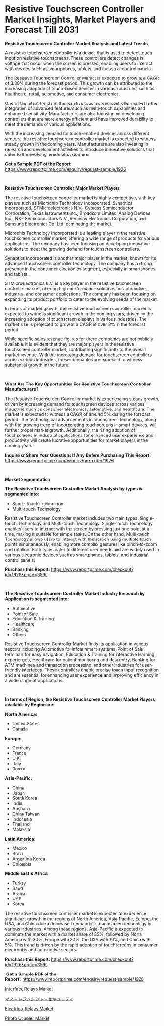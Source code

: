 <p><h1>Resistive Touchscreen Controller Market Insights, Market Players and Forecast Till 2031</h1></p><p><strong>Resistive Touchscreen Controller Market Analysis and Latest Trends</strong></p>
<p><p>A resistive touchscreen controller is a device that is used to detect touch input on resistive touchscreens. These controllers detect changes in voltage that occur when the screen is pressed, enabling users to interact with devices such as smartphones, tablets, and industrial control panels.</p><p>The Resistive Touchscreen Controller Market is expected to grow at a CAGR of 3.30% during the forecast period. This growth can be attributed to the increasing adoption of touch-based devices in various industries, such as healthcare, retail, automotive, and consumer electronics. </p><p>One of the latest trends in the resistive touchscreen controller market is the integration of advanced features such as multi-touch capabilities and enhanced sensitivity. Manufacturers are also focusing on developing controllers that are more energy-efficient and have improved durability to meet the demands of various applications.</p><p>With the increasing demand for touch-enabled devices across different sectors, the resistive touchscreen controller market is expected to witness steady growth in the coming years. Manufacturers are also investing in research and development activities to introduce innovative solutions that cater to the evolving needs of customers.</p></p>
<p><strong>Get a Sample PDF of the Report:&nbsp;</strong> <a href="https://www.reportprime.com/enquiry/request-sample/1926">https://www.reportprime.com/enquiry/request-sample/1926</a></p>
<p>&nbsp;</p>
<p><strong>Resistive Touchscreen Controller Major Market Players</strong></p>
<p><p>The resistive touchscreen controller market is highly competitive, with key players such as Microchip Technology Incorporated, Synaptics Incorporated, STMicroelectronics N.V., Cypress Semiconductor Corporation, Texas Instruments Inc., Broadcom Limited, Analog Devices Inc., NXP Semiconductors N.V., Renesas Electronics Corporation, and Samsung Electronics Co. Ltd. dominating the market.</p><p>Microchip Technology Incorporated is a leading player in the resistive touchscreen controller market, offering a wide range of products for various applications. The company has been focusing on developing innovative solutions to meet the growing demand for touchscreen controllers.</p><p>Synaptics Incorporated is another major player in the market, known for its advanced touchscreen controller technology. The company has a strong presence in the consumer electronics segment, especially in smartphones and tablets.</p><p>STMicroelectronics N.V. is a key player in the resistive touchscreen controller market, offering high-performance solutions for automotive, industrial, and consumer applications. The company has been focusing on expanding its product portfolio to cater to the evolving needs of the market.</p><p>In terms of market growth, the resistive touchscreen controller market is expected to witness significant growth in the coming years, driven by the increasing adoption of touchscreen displays in various industries. The market size is projected to grow at a CAGR of over 8% in the forecast period.</p><p>While specific sales revenue figures for these companies are not publicly available, it is evident that they are major players in the resistive touchscreen controller market, contributing significantly to the overall market revenue. With the increasing demand for touchscreen controllers across various industries, these companies are expected to witness substantial growth in the future.</p></p>
<p>&nbsp;</p>
<p><strong>What Are The Key Opportunities For Resistive Touchscreen Controller Manufacturers?</strong></p>
<p><p>The Resistive Touchscreen Controller market is experiencing steady growth, driven by increasing demand for touchscreen devices across various industries such as consumer electronics, automotive, and healthcare. The market is expected to witness a CAGR of around 5% during the forecast period. The technological advancements in touchscreen technology, along with the growing trend of incorporating touchscreens in smart devices, will further propel market growth. Additionally, the rising adoption of touchscreens in industrial applications for enhanced user experience and productivity will create lucrative opportunities for market players in the coming years.</p></p>
<p><strong>Inquire or Share Your Questions If Any Before Purchasing This Report:</strong> <a href="https://www.reportprime.com/enquiry/pre-order/1926">https://www.reportprime.com/enquiry/pre-order/1926</a></p>
<p>&nbsp;</p>
<p><strong>Market Segmentation</strong></p>
<p><strong>The Resistive Touchscreen Controller Market Analysis by types is segmented into:</strong></p>
<p><ul><li>Single-touch Technology</li><li>Multi-touch Technology</li></ul></p>
<p><p>Resistive Touchscreen Controller market includes two main types: Single-touch Technology and Multi-touch Technology. Single-touch Technology enables users to interact with the screen by pressing just one point at a time, making it suitable for simple tasks. On the other hand, Multi-touch Technology allows users to interact with the screen using multiple touch points simultaneously, enabling more complex gestures like pinch-to-zoom and rotation. Both types cater to different user needs and are widely used in various electronic devices such as smartphones, tablets, and industrial control panels.</p></p>
<p><strong>Purchase this Report:&nbsp;</strong><a href="https://www.reportprime.com/checkout?id=1926&price=3590">https://www.reportprime.com/checkout?id=1926&price=3590</a></p>
<p>&nbsp;</p>
<p><strong>The Resistive Touchscreen Controller Market Industry Research by Application is segmented into:</strong></p>
<p><ul><li>Automotive</li><li>Point of Sale</li><li>Education & Training</li><li>Healthcare</li><li>Banking</li><li>Others</li></ul></p>
<p><p>Resistive Touchscreen Controller Market finds its application in various sectors including Automotive for infotainment systems, Point of Sale terminals for easy navigation, Education & Training for interactive learning experiences, Healthcare for patient monitoring and data entry, Banking for ATM machines and transaction processing, and other industries for user-friendly interfaces. These controllers enable precise touch input recognition and are essential for enhancing user experience and improving efficiency in a wide range of applications.</p></p>
<p>&nbsp;</p>
<p><strong>In terms of Region, the Resistive Touchscreen Controller Market Players available by Region are:</strong></p>
<p>
    <p> <strong> North America: </strong>
        <ul>
            <li>United States</li>
            <li>Canada</li>
        </ul>
        </p> 
    <p> <strong> Europe: </strong>
        <ul>
            <li>Germany</li>
            <li>France</li>
            <li>U.K.</li>
            <li>Italy</li>
            <li>Russia</li>
        </ul>
        </p> 
    <p> <strong> Asia-Pacific: </strong>
        <ul>
            <li>China</li>
            <li>Japan</li>
            <li>South Korea</li>
            <li>India</li>
            <li>Australia</li>
            <li>China Taiwan</li>
            <li>Indonesia</li>
            <li>Thailand</li>
            <li>Malaysia</li>
        </ul>
        </p> 
    <p> <strong> Latin America: </strong>
        <ul>
            <li>Mexico</li>
            <li>Brazil</li>
            <li>Argentina Korea</li>
            <li>Colombia</li>
        </ul>
        </p> 
    <p> <strong> Middle East & Africa: </strong>
        <ul>
            <li>Turkey</li>
            <li>Saudi</li>
            <li>Arabia</li>
            <li>UAE</li>
            <li>Korea</li>
        </ul>
    </p>
    </p>
<p><p>The resistive touchscreen controller market is expected to experience significant growth in the regions of North America, Asia-Pacific, Europe, the USA, and China due to increased demand for touchscreen technology in various industries. Among these regions, Asia-Pacific is expected to dominate the market with a market share of 35%, followed by North America with 30%, Europe with 20%, the USA with 10%, and China with 5%. This trend is driven by the rapid adoption of touchscreens in consumer electronics and automotive sectors.</p></p>
<p><strong>Purchase this Report: </strong><a href="https://www.reportprime.com/checkout?id=1926&price=3590">https://www.reportprime.com/checkout?id=1926&price=3590</a></p>
<p>&nbsp;<strong>Get a Sample PDF of the Report:&nbsp;&nbsp;</strong><a href="https://www.reportprime.com/enquiry/request-sample/1926">https://www.reportprime.com/enquiry/request-sample/1926</a></p>
<p><strong></strong></p>
<p><p><a href="https://github.com/okotobwrhuteie/Market-Research-Report-List-1/blob/main/interface-relays-market.md">Interface Relays Market</a></p><p><a href="https://github.com/Sophiaard2003/Market-Research-Report-List-1/blob/main/956221210720.md">マス・トランジット・セキュリティ</a></p><p><a href="https://github.com/ashepherd82/Market-Research-Report-List-3/blob/main/electrical-relays-market.md">Electrical Relays Market</a></p><p><a href="https://github.com/irfadac/Market-Research-Report-List-2/blob/main/photo-coupler-market.md">Photo Coupler Market</a></p></p>
